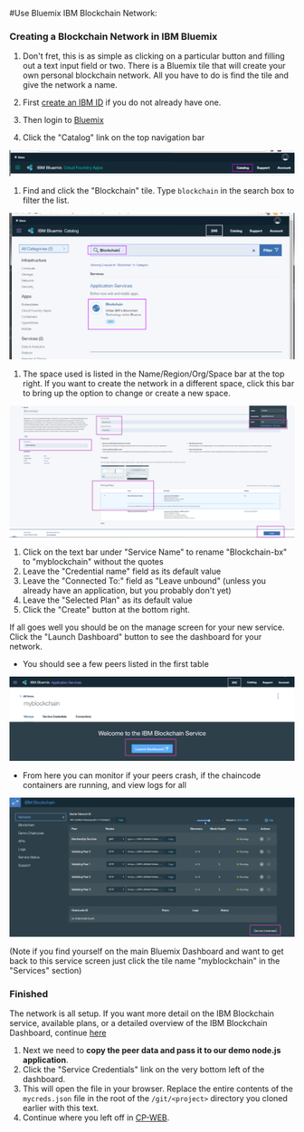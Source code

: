 #Use Bluemix IBM Blockchain Network:

### Creating a Blockchain Network in IBM Bluemix
1. Don't fret, this is as simple as clicking on a particular button and filling out a text input field or two. 
  There is a Bluemix tile that will create your own personal blockchain network. All you have to do is find the tile and give the network a name. 

  1. First [create an IBM ID](https://console.ng.bluemix.net/registration/) if you do not already have one.
  1. Then login to [Bluemix](https://console.ng.bluemix.net)  
  1. Click the "Catalog" link on the top navigation bar

![](/doc_images/bluemix_ibc1.png)

  1. Find and click the "Blockchain" tile. Type `blockchain` in the search box to filter the list.

![](/doc_images/bluemix_ibc2.png)

  1. The space used is listed in the Name/Region/Org/Space bar at the top right.  If you want to create the network in a different space, click this bar to bring up the option to change or create a new space.

  ![](/doc_images/bluemix_ibc3.png)

  1. Click on the text bar under "Service Name" to rename "Blockchain-bx" to "myblockchain" without the quotes
  1. Leave the "Credential name" field as its default value
  1. Leave the "Connected To:" field as "Leave unbound" (unless you already have an application, but you probably don't yet)
  1. Leave the "Selected Plan" as its default value
  1. Click the "Create" button at the bottom right.

<a name ="get_credentials" ></a> If all goes well you should be on the manage screen for your new service. Click the "Launch Dashboard" button to see the dashboard for your network. 
- You should see a few peers listed in the first table

![](/doc_images/bluemix_ibc4.png)

- From here you can monitor if your peers crash, if the chaincode containers are running, and view logs for all

![](/doc_images/bluemix_ibc5.png)

  (Note if you find yourself on the main Bluemix Dashboard and want to get back to this service screen just click the tile name "myblockchain" in the "Services" section)

### Finished
The network is all setup. If you want more detail on the IBM Blockchain service, available plans, or a detailed overview of the IBM Blockchain Dashboard, continue [here](https://console.ng.bluemix.net/docs/services/blockchain/index.html?pos=2)

1. Next we need to **copy the peer data and pass it to our demo node.js application**.
1. Click the "Service Credentials" link on the very bottom left of the dashboard.
1. This will open the file in your browser. Replace the entire contents of the `mycreds.json` file in the root of the `/git/<project>` directory you cloned earlier with this text.
1. Continue where you left off in [CP-WEB](../README.md).
